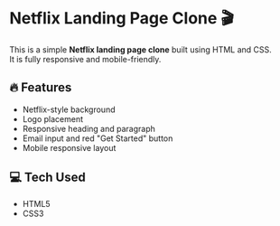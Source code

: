 # Netflix Landing Page Clone 🎬

This is a simple **Netflix landing page clone** built using HTML and CSS.  
It is fully responsive and mobile-friendly.

## 🔥 Features

- Netflix-style background
- Logo placement
- Responsive heading and paragraph
- Email input and red "Get Started" button
- Mobile responsive layout


## 💻 Tech Used

- HTML5
- CSS3

